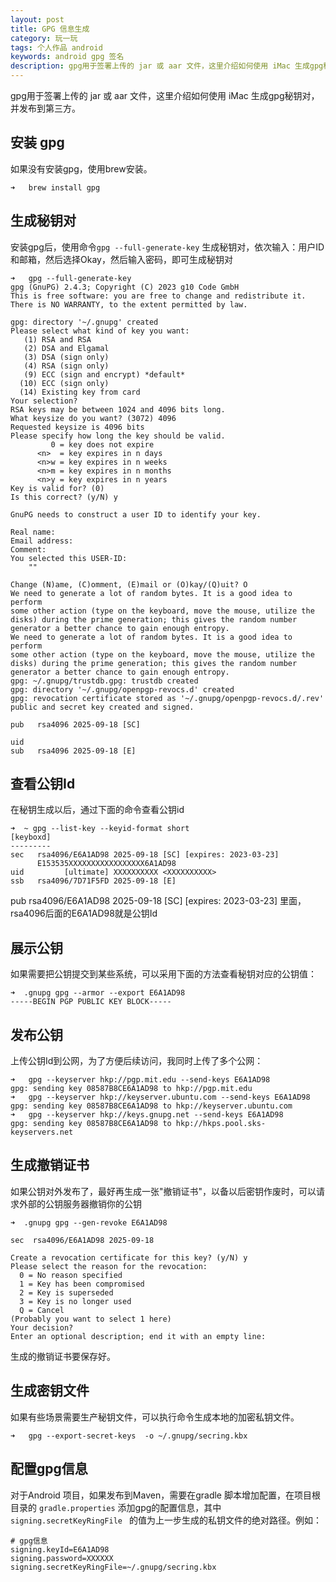 ```yaml
---
layout: post
title: GPG 信息生成
category: 玩一玩
tags: 个人作品 android
keywords: android gpg 签名
description: gpg用于签署上传的 jar 或 aar 文件，这里介绍如何使用 iMac 生成gpg秘钥对，并发布到第三方
---
```



gpg用于签署上传的 jar 或 aar 文件，这里介绍如何使用 iMac 生成gpg秘钥对，并发布到第三方。

## 安装 gpg

如果没有安装gpg，使用brew安装。

	➜   brew install gpg

## 生成秘钥对

安装gpg后，使用命令`gpg --full-generate-key` 生成秘钥对，依次输入：用户ID 和邮箱，然后选择Okay，然后输入密码，即可生成秘钥对
	
	➜   gpg --full-generate-key
	gpg (GnuPG) 2.4.3; Copyright (C) 2023 g10 Code GmbH
	This is free software: you are free to change and redistribute it.
	There is NO WARRANTY, to the extent permitted by law.
	
	gpg: directory '~/.gnupg' created
	Please select what kind of key you want:
	   (1) RSA and RSA
	   (2) DSA and Elgamal
	   (3) DSA (sign only)
	   (4) RSA (sign only)
	   (9) ECC (sign and encrypt) *default*
	  (10) ECC (sign only)
	  (14) Existing key from card
	Your selection? 
	RSA keys may be between 1024 and 4096 bits long.
	What keysize do you want? (3072) 4096
	Requested keysize is 4096 bits
	Please specify how long the key should be valid.
	         0 = key does not expire
	      <n>  = key expires in n days
	      <n>w = key expires in n weeks
	      <n>m = key expires in n months
	      <n>y = key expires in n years
	Key is valid for? (0) 
	Is this correct? (y/N) y

	GnuPG needs to construct a user ID to identify your key.

	Real name:
	Email address: 
	Comment:
	You selected this USER-ID:
    	""

	Change (N)ame, (C)omment, (E)mail or (O)kay/(Q)uit? O
	We need to generate a lot of random bytes. It is a good idea to perform
	some other action (type on the keyboard, move the mouse, utilize the
	disks) during the prime generation; this gives the random number
	generator a better chance to gain enough entropy.
	We need to generate a lot of random bytes. It is a good idea to perform
	some other action (type on the keyboard, move the mouse, utilize the
	disks) during the prime generation; this gives the random number
	generator a better chance to gain enough entropy.
	gpg: ~/.gnupg/trustdb.gpg: trustdb created
	gpg: directory '~/.gnupg/openpgp-revocs.d' created
	gpg: revocation certificate stored as '~/.gnupg/openpgp-revocs.d/.rev'
	public and secret key created and signed.
	
	pub   rsa4096 2025-09-18 [SC]
	      
	uid                      
	sub   rsa4096 2025-09-18 [E]
		

## 查看公钥Id

在秘钥生成以后，通过下面的命令查看公钥id

	➜  ~ gpg --list-key --keyid-format short
	[keyboxd]
	---------
	sec   rsa4096/E6A1AD98 2025-09-18 [SC] [expires: 2023-03-23]
	      E153535XXXXXXXXXXXXXXXXX6A1AD98
	uid         [ultimate] XXXXXXXXXX <XXXXXXXXXX>
	ssb   rsa4096/7D71F5FD 2025-09-18 [E]

pub rsa4096/E6A1AD98 2025-09-18 [SC] [expires: 2023-03-23] 里面，rsa4096后面的E6A1AD98就是公钥Id

## 展示公钥

如果需要把公钥提交到某些系统，可以采用下面的方法查看秘钥对应的公钥值：


	➜  .gnupg gpg --armor --export E6A1AD98
	-----BEGIN PGP PUBLIC KEY BLOCK-----

## 发布公钥

上传公钥Id到公网，为了方便后续访问，我同时上传了多个公网：
	
	➜   gpg --keyserver hkp://pgp.mit.edu --send-keys E6A1AD98
	gpg: sending key 08587B8CE6A1AD98 to hkp://pgp.mit.edu
	➜   gpg --keyserver hkp://keyserver.ubuntu.com --send-keys E6A1AD98
	gpg: sending key 08587B8CE6A1AD98 to hkp://keyserver.ubuntu.com
	➜   gpg --keyserver hkp://keys.gnupg.net --send-keys E6A1AD98
	gpg: sending key 08587B8CE6A1AD98 to hkp://hkps.pool.sks-keyservers.net
	
## 生成撤销证书

如果公钥对外发布了，最好再生成一张"撤销证书"，以备以后密钥作废时，可以请求外部的公钥服务器撤销你的公钥

	➜  .gnupg gpg --gen-revoke E6A1AD98
	
	sec  rsa4096/E6A1AD98 2025-09-18 
	
	Create a revocation certificate for this key? (y/N) y
	Please select the reason for the revocation:
	  0 = No reason specified
	  1 = Key has been compromised
	  2 = Key is superseded
	  3 = Key is no longer used
	  Q = Cancel
	(Probably you want to select 1 here)
	Your decision? 
	Enter an optional description; end it with an empty line:
	
生成的撤销证书要保存好。

## 生成密钥文件

如果有些场景需要生产秘钥文件，可以执行命令生成本地的加密私钥文件。

	➜   gpg --export-secret-keys  -o ~/.gnupg/secring.kbx	

## 配置gpg信息

对于Android 项目，如果发布到Maven，需要在gradle 脚本增加配置，在项目根目录的 `gradle.properties` 添加gpg的配置信息，其中`signing.secretKeyRingFile ` 的值为上一步生成的私钥文件的绝对路径。例如：
	
	# gpg信息
	signing.keyId=E6A1AD98
	signing.password=XXXXXX
	signing.secretKeyRingFile=~/.gnupg/secring.kbx

